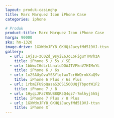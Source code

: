```yaml
---
layout: produk-casinghp
title: Marc Marquez Icon iPhone Case
categories: iphone

# Produk
product-title: Marc Marquez Icon iPhone Case
harga: 90000
sku: hn-1320
image-drive: 1GXWdmJFY8_GKHQiJacyfMd519VJ-ttsn
gallery:
  - url: 1AjIu-zC0Zd_9syiE6JoLoFiguYTMVhzA
    title: iPhone 5 / 5s / SE
  - url: 1bWmzI6dLrLLnalcDOAJTVFknV7HIMnYL
    title: iPhone 6 / 6s
  - url: 1x2SAUyOvaYSSYlqlwxTcrHWQrmkXaQ9v
    title: iPhone 6 Plus / 6s Plus
  - url: 1rbmEFU9pQasaS2CS15OOUQjTbpotW1F2
    title: iPhone 7 / 8
  - url: 1HyqLJPa7R5UB8QR5Q4qz7-7mlhyj5h5j
    title: iPhone 7 Plus / 8 Plus
  - url: 1GXWdmJFY8_GKHQiJacyfMd519VJ-ttsn
    title: iPhone X
---
```

